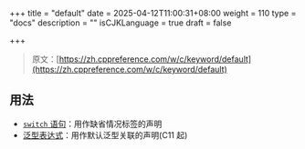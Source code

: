 +++
title = "default"
date = 2025-04-12T11:00:31+08:00
weight = 110
type = "docs"
description = ""
isCJKLanguage = true
draft = false

+++

> 原文：[https://zh.cppreference.com/w/c/keyword/default](https://zh.cppreference.com/w/c/keyword/default)

## 用法

- [`switch` 语句](https://zh.cppreference.com/w/c/language/switch)：用作缺省情况标签的声明
- [泛型表达式](https://zh.cppreference.com/w/c/language/generic)：用作默认泛型关联的声明(C11 起)